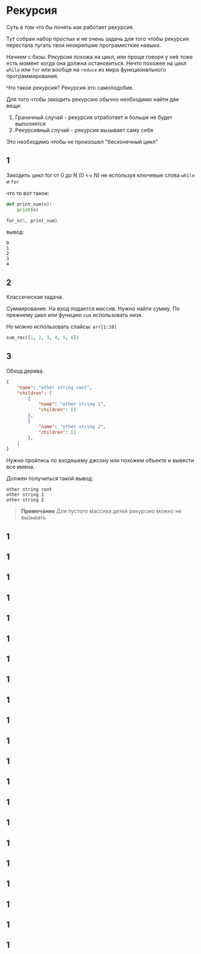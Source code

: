 # Рекурсия

Суть в том что бы понять как работает рекурсия.

Тут собран набор простых и не очень задачь для того чтобы рекурсия перестала пугать твои неокрепшие програмисткие навыки.

Начнем с базы. Рекурсия похожа на цикл, или проще говоря у неё тоже есть момент когда она должна остановиться.
Нечто похожее на цикл `while` или `for` или вообще на `reduce` из мира функционального программирования.

Что такое рекурсия? Рекурсия это самоподобие. 

Для того чтобы закодить рекурсию обычно необходимо найти две вещи:

1. Граничный случай - рекурсия отработает и больше не будет выполнятся
2. Рекурсивный случай - рекурсия вызывает саму себя

Это необходимо чтобы не произошел "бесконечный цикл"

## 1

Закодить цикл for от 0 до N (0 <= N) не используя ключевые слова `while` и `for`

что то вот такое:

```python
def print_num(n):
    print(n)

for_n(5, print_num)
```
вывод:
```
0
1
2
3
4
```
## 2

Классическая задача.

Суммирование. На вход подается массив. Нужно найти сумму. По прежнему цикл или функцию `sum` использовать низя.

Но можно использовать слайсы: `arr[1:10]`

```python
sum_rec([1, 2, 3, 4, 5, 6])
```


## 3

Обход дерева.

```json
{
    "name": "other string root",
    "children": [
        {
            "name": "other string 1",
            "children": []
        },
        {
            "name": "other string 2",
            "children": []
        },
    ]
}
```

Нужно пройтись по входяшему джсону или похожем объекте и вывести все имена.


Должен получиться такой вывод:
```
other string root
other string 1
other string 2
```

> **Примечание**
> Для пустого массива детей рекурсию можно не вызывать

## 1
## 1
## 1
## 1
## 1
## 1
## 1
## 1
## 1
## 1
## 1
## 1
## 1
## 1
## 1
## 1
## 1
## 1
## 1
## 1
## 1

